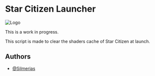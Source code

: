 # Star Citizen Launcher

![Logo][FS]

This is a work in progress.

This script is made to clear the shaders cache of Star Citizen at launch.


## Authors

- [@Silmerias](https://www.github.com/Silmerias)

[FS]: https://frogswarm.fr/data/imgs/logo-devops-github.png

